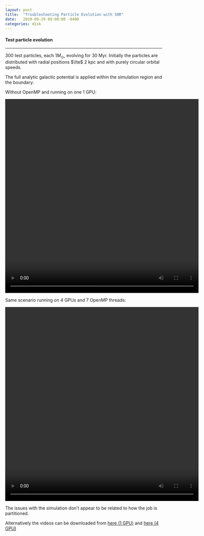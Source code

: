 ```yaml
---
layout: post
title:  "Troubleshooting Particle Evolution with SOR"
date:   2020-09-29 09:00:00 -0400
categories: disk
---
```


#### Test particle evolution
---

300 test particles, each $1 M_{\odot}$, evolving for 30 Myr.  Initially the particles are distributed with radial positions $\lte$ 2 kpc and with purely circular orbital speeds.

The full analytic galactic potential is applied within the simulation region  and the boundary.

Without OpenMP and running on one 1 GPU:

<video width="620" height="620" preload="auto" controls>
  <source src="../../../../assets/videos/2020/9/300_particles_1gpu_no_openmp.mp4" type="video/mp4"/>
</video> 

Same scenario running on 4 GPUs and 7 OpenMP threads:

<video width="620" height="620" preload="auto" controls>
  <source src="../../../../assets/videos/2020/9/300_particles_4gpu.mp4" type="video/mp4"/>
</video> 

The issues with the simulation don't appear to be related to how the job is partitioned.


Alternatively the videos can be downloaded from [here (1 GPU)](https://github.com/ojwg/blog/blob/master/assets/videos/2020/09/300_particles_1gpu_no_openmp.mp4) and [here (4 GPU)](https://github.com/ojwg/blog/raw/master/assets/videos/2020/09/300_particles_4gpu.mp4)
